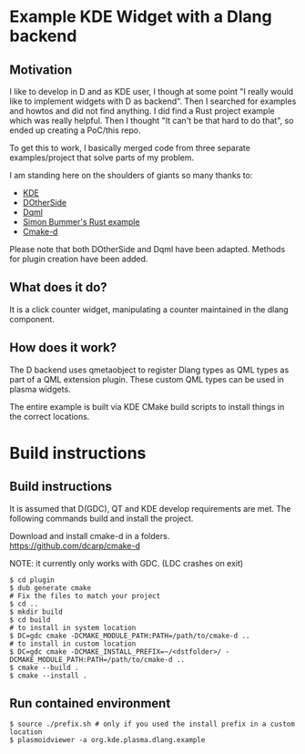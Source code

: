 # Example KDE Widget with a Dlang backend

## Motivation

I like to develop in D and as KDE user, I though at some point "I really would like to implement widgets with D as backend".
Then I searched for examples and howtos and did not find anything. I did find a Rust project example which was really helpful. Then I thought "It can't be that hard to do that", so ended up creating a PoC/this repo.

To get this to work, I basically merged code from three separate examples/project that solve parts of my problem.

I am standing here on the shoulders of giants so many thanks to:

- [KDE](https://github.com/KDE/plasma-framework)
- [DOtherSide](https://github.com/filcuc/dotherside)
- [Dqml](https://github.com/filcuc/dqml)
- [Simon Bummer's Rust example](https://github.com/brummer-simon/rust_plasmoid_example)
- [Cmake-d](https://github.com/dcarp/cmake-d)

Please note that both DOtherSide and Dqml have been adapted. Methods for plugin creation have been added.

## What does it do?

It is a click counter widget, manipulating a counter maintained in the dlang component.

## How does it work?

The D backend uses qmetaobject to register Dlang types as QML types as part of a QML extension plugin. These custom QML types can be used in plasma widgets.

The entire example is built via KDE CMake build scripts to install things in the correct locations.

# Build instructions

## Build instructions

It is assumed that D(GDC), QT and KDE develop requirements are met.
The following commands build and install the project.

Download and install cmake-d in a folders.
https://github.com/dcarp/cmake-d

NOTE: it currently only works with GDC. (LDC crashes on exit)

```
$ cd plugin
$ dub generate cmake
# Fix the files to match your project
$ cd ..
$ mkdir build
$ cd build
# to install in system location
$ DC=gdc cmake -DCMAKE_MODULE_PATH:PATH=/path/to/cmake-d ..
# to install in custom location
$ DC=gdc cmake -DCMAKE_INSTALL_PREFIX=~/<dstfolder>/ -DCMAKE_MODULE_PATH:PATH=/path/to/cmake-d ..
$ cmake --build .
$ cmake --install .
```

## Run contained environment

```
$ source ./prefix.sh # only if you used the install prefix in a custom location
$ plasmoidviewer -a org.kde.plasma.dlang.example
```
